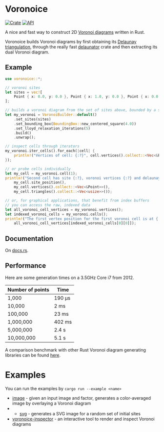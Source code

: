 # Voronoice

[![Crate](https://img.shields.io/crates/v/voronoice.svg)](https://crates.io/crates/voronoice)
[![API](https://docs.rs/voronoice/badge.svg)](https://docs.rs/voronoice)

A nice and fast way to construct 2D [Voronoi diagrams](https://en.wikipedia.org/wiki/Voronoi_diagram) written in Rust.

Voronoice builds Voronoi diagrams by first obtaining its [Delaunay triangulation](https://en.wikipedia.org/wiki/Delaunay_triangulation), through the really fast [delaunator](https://docs.rs/delaunator/*/delaunator) crate and then extracting its dual Voronoi diagram.

## Example

```rust
use voronoice::*;

// voronoi sites
let sites = vec![
    Point { x: 0.0, y: 0.0 }, Point { x: 1.0, y: 0.0 }, Point { x: 0.0, y: 1.0 }
];

// builds a voronoi diagram from the set of sites above, bounded by a square of size 4
let my_voronoi = VoronoiBuilder::default()
    .set_sites(sites)
    .set_bounding_box(BoundingBox::new_centered_square(4.0))
    .set_lloyd_relaxation_iterations(5)
    .build()
    .unwrap();

// inspect cells through iterators
my_voronoi.iter_cells().for_each(|cell| {
    println!("Vertices of cell: {:?}", cell.vertices().collect::<Vec<&Point>>())
});

// or probe cells individually
let my_cell = my_voronoi.cell(1);
println!("Second cell has site {:?}, voronoi vertices {:?} and delaunay triangles {:?}",
    my_cell.site_position(),
    my_cell.vertices().collect::<Vec<&Point>>(),
    my_cell.triangles().collect::<Vec<usize>>());

// or, for graphical applications, that benefit from index buffers
// you can access the raw, indexed data
let all_voronoi_cell_vertices = my_voronoi.vertices();
let indexed_voronoi_cells = my_voronoi.cells();
println!("The first vertex position for the first voronoi cell is at {:?}",
    all_voronoi_cell_vertices[indexed_voronoi_cells[0][0]]);
```

## Documentation

On [docs.rs](https://docs.rs/voronoice/*/voronoice/).

## Performance

Here are some generation times on a 3.5GHz Core i7 from 2012.

| Number of points | Time         |
| -----------------|--------------|
|      1,000       | 190 µs       |
|     10,000       | 2 ms         |
|    100,000       | 23 ms        |
|  1,000,000       | 402 ms       |
|  5,000,000       | 2.4 s        |
| 10,000,000       | 5.1 s        |

A comparison benchmark with other Rust Voronoi diagram generating libraries can be found [here](https://github.com/andreesteve/voronoi-benchmark-rs).

# Examples

You can run the examples by ```cargo run --example <name>```

* [image](examples/image.rs) - given an input image and factor, generates a color-averaged image by overlaying a Voronoi diagram
* * [svg](examples/svg.rs) - generates a SVG image for a random set of initial sites
* [voronoice-inspector](https://github.com/andreesteve/voronoice-inspector) - an interactive tool to render and inspect Voronoi diagrams